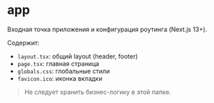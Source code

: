 # app

Входная точка приложения и конфигурация роутинга (Next.js 13+).

Содержит:

- `layout.tsx`: общий layout (header, footer)
- `page.tsx`: главная страница
- `globals.css`: глобальные стили
- `favicon.ico`: иконка вкладки

> Не следует хранить бизнес-логику в этой папке.
